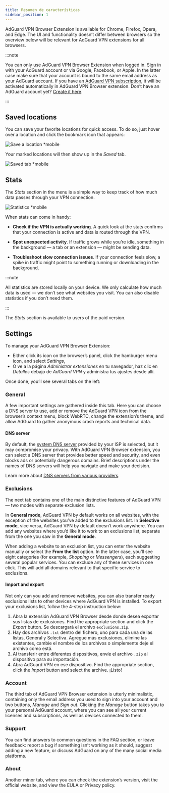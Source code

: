```yaml
---
title: Resumen de características
sidebar_position: 1
---
```


AdGuard VPN Browser Extension is available for Chrome, Firefox, Opera, and Edge. The UI and functionality doesn’t differ between browsers so the overview below will be relevant for AdGuard VPN extensions for all browsers.

:::note

You can only use AdGuard VPN Browser Extension when logged in. Sign in with your AdGuard account or via Google, Facebook, or Apple. In the latter case make sure that your account is bound to the same email address as your AdGuard account. If you have an [AdGuard VPN subscription](/general/subscription), it will be activated automatically in AdGuard VPN Browser extension. Don’t have an AdGuard account yet? [Create it here](https://auth.adguardaccount.com/registration.html).

:::

## Saved locations

You can save your favorite locations for quick access. To do so, just hover over a location and click the bookmark icon that appears:

![Save a location *mobile](https://cdn.adguardvpn.com/content/kb/vpn/browser_extension/saved-locations-en.png)

Your marked locations will then show up in the *Saved* tab.

![Saved tab *mobile](https://cdn.adguardvpn.com/content/kb/vpn/browser_extension/saved-tab-en.png)

## Stats

The *Stats* section in the menu is a simple way to keep track of how much data passes through your VPN connection.

![Statistics *mobile](https://cdn.adtidy.org/content/release_notes/vpn/browser_extension/Statistics.png)

When stats can come in handy:

- **Check if the VPN is actually working**. A quick look at the stats confirms that your connection is active and data is routed through the VPN.

- **Spot unexpected activity**. If traffic grows while you’re idle, something in the background — a tab or an extension — might be sending data.

- **Troubleshoot slow connection issues**. If your connection feels slow, a spike in traffic might point to something running or downloading in the background.

:::note

All statistics are stored locally on your device. We only calculate how much data is used — we don’t see what websites you visit. You can also disable statistics if you don’t need them.

:::

The *Stats* section is available to users of the paid version.

## Settings

To manage your AdGuard VPN Browser Extension:

- Either click its icon on the browser’s panel, click the hamburger menu icon, and select *Settings*,
- O ve a la página *Administrar extensiones* en tu navegador, haz clic en *Detalles* debajo de *AdGuard VPN* y administra tus ajustes desde allí.

Once done, you’ll see several tabs on the left:

### General

A few important settings are gathered inside this tab. Here you can choose a DNS server to use, add or remove the AdGuard VPN icon from the browser’s context menu, block WebRTC, change the extension’s theme, and allow AdGuard to gather anonymous crash reports and technical data.

#### DNS server

By default, the [system DNS server](https://adguard-dns.io/kb/general/dns-filtering/#what-is-dns) provided by your ISP is selected, but it may compromise your privacy. With AdGuard VPN Browser extension, you can select a DNS server that provides better speed and security, and even blocks ads or potentially dangerous domains. Brief descriptions under the names of DNS servers will help you navigate and make your decision.

Learn more about [DNS servers from various providers](https://adguard-dns.io/kb/general/dns-providers/).

### Exclusions

The next tab contains one of the main distinctive features of AdGuard VPN — two modes with separate exclusion lists.

In **General mode**, AdGuard VPN by default works on all websites, with the exception of the websites you’ve added to the exclusions list. In **Selective mode**, vice versa, AdGuard VPN by default doesn’t work anywhere. You can add any websites where you’d like it to work to an exclusions list, separate from the one you saw in the **General mode**.

When adding a website to an exclusion list, you can enter the website manually or select the **From the list** option. In the latter case, you’ll see eight categories (for example, *Shopping* or *Messengers*), each suggesting several popular services. You can exclude any of these services in one click. This will add all domains relevant to that specific service to exclusions.

#### Import and export

Not only can you add and remove websites, you can also transfer ready exclusions lists to other devices where AdGuard VPN is installed. To export your exclusions list, follow the 4-step instruction below:

1. Abra la extensión AdGuard VPN Browser desde donde desea exportar sus listas de exclusiones. Find the appropriate section and click the *Export* button. Se descargará el archivo `exclusions.zip`.
1. Hay dos archivos `.txt` dentro del fichero, uno para cada una de las listas, General y Selectiva. Agregue más exclusiones, elimine las existentes, cambie el nombre de los archivos o simplemente deje el archivo como está.
1. Al transferir entre diferentes dispositivos, envíe el archivo `.zip` al dispositivo para su importación.
1. Abra AdGuard VPN en ese dispositivo. Find the appropriate section, click the *Import* button and select the archive. ¡Listo!

### Account

The third tab of AdGuard VPN Browser extension is utterly minimalistic, containing only the email address you used to sign into your account and two buttons, *Manage* and *Sign out*. Clicking the *Manage* button takes you to your personal AdGuard account, where you can see all your current licenses and subscriptions, as well as devices connected to them.

### Support

You can find answers to common questions in the FAQ section, or leave feedback: report a bug if something isn’t working as it should, suggest adding a new feature, or discuss AdGuard on any of the many social media platforms.

### About

Another minor tab, where you can check the extension’s version, visit the official website, and view the EULA or Privacy policy.

